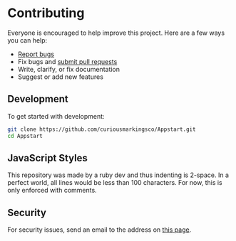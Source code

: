 # Contributing

Everyone is encouraged to help improve this project. Here are a few ways you can help:

- [Report bugs](https://github.com/curiousmarkingsco/Appstart/issues)
- Fix bugs and [submit pull requests](https://github.com/curiousmarkingsco/Appstart/pulls)
- Write, clarify, or fix documentation
- Suggest or add new features

## Development
To get started with development:

```sh
git clone https://github.com/curiousmarkingsco/Appstart.git
cd Appstart
```

## JavaScript Styles
This repository was made by a ruby dev and thus indenting is 2-space. In a perfect world, all lines would be less than 100 characters. For now, this is only enforced with comments.

## Security
For security issues, send an email to the address on [this page](https://github.com/curiousmarkingsco).
